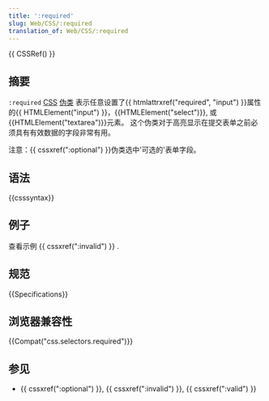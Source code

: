```yaml
---
title: ':required'
slug: Web/CSS/:required
translation_of: Web/CSS/:required
---
```

{{ CSSRef() }}

## 摘要

`:required` [CSS](/zh-CN/docs/Web/CSS) [伪类](/zh-CN/docs/Web/CSS/Pseudo-classes) 表示任意设置了{{ htmlattrxref("required", "input") }}属性的{{ HTMLElement("input") }}，{{HTMLElement("select")}}, 或 {{HTMLElement("textarea")}}元素。 这个伪类对于高亮显示在提交表单之前必须具有有效数据的字段非常有用。

注意：{{ cssxref(":optional") }}伪类选中'可选的'表单字段。

## 语法

{{csssyntax}}

## 例子

查看示例 {{ cssxref(":invalid") }} .

## 规范

{{Specifications}}

## 浏览器兼容性

{{Compat("css.selectors.required")}}

## 参见

- {{ cssxref(":optional") }}, {{ cssxref(":invalid") }}, {{ cssxref(":valid") }}
